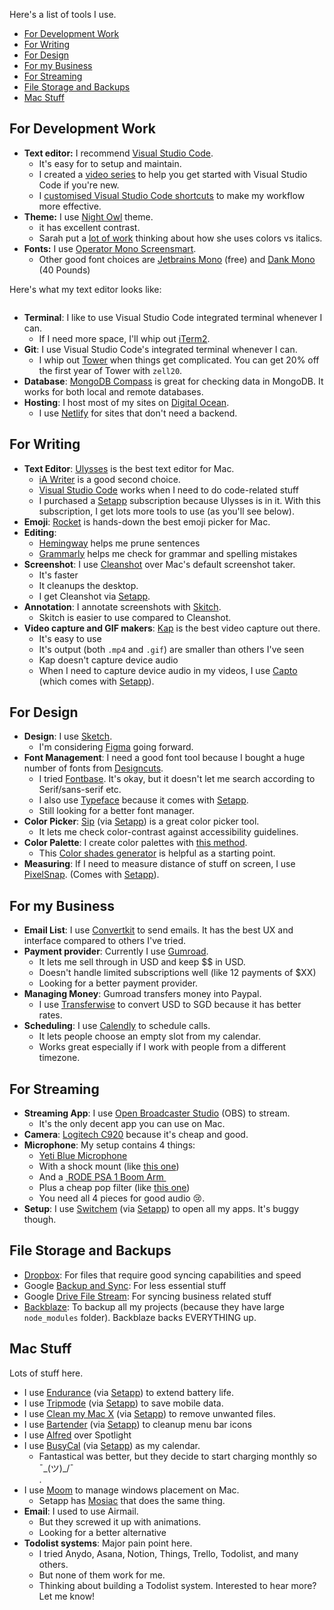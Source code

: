 
Here's a list of tools I use.

- [For Development Work](#for-development-work)
- [For Writing](#for-writing)
- [For Design](#for-design)
- [For my Business](#for-my-business)
- [For Streaming](#for-streaming)
- [File Storage and Backups](#file-storage-and-backups)
- [Mac Stuff](#mac-stuff)

## For Development Work

- **Text editor:** I recommend [Visual Studio Code][1].
	- It's easy for to setup and maintain.
	- I created a [video series][2] to help you get started with Visual Studio Code if you're new.
	- I [customised Visual Studio Code shortcuts][3] to make my workflow more effective.
- **Theme:** I use [Night Owl][4] theme.
	- it has excellent contrast.
	- Sarah put a [lot of work][5] thinking about how she uses colors vs italics.
- **Fonts:** I use [Operator Mono Screensmart][6].
	- Other good font choices are [Jetbrains Mono][7] (free) and [Dank Mono][8] (40 Pounds)

Here's what my text editor looks like:

<figure role="figure">
  <img src="/images/tools/text-editor.png" alt="">
</figure>

- **Terminal**: I like to use Visual Studio Code integrated terminal whenever I can.
	- If I need more space, I'll whip out [iTerm2][9].
- **Git**: I use Visual Studio Code's integrated terminal whenever I can.
	- I whip out [Tower][10] when things get complicated. You can get 20% off the first year of Tower with `zell20`.
- **Database**: [MongoDB Compass][11] is great for checking data in MongoDB. It works for both local and remote databases.
- **Hosting**: I host most of my sites on [Digital Ocean][12].
	- I use [Netlify][13] for sites that don't need a backend.

## For Writing

- **Text Editor**: [Ulysses][14] is the best text editor for Mac.
	- [iA Writer][15] is a good second choice.
	- [Visual Studio Code][16] works when I need to do code-related stuff
	- I purchased a [Setapp][17] subscription because Ulysses is in it. With this subscription, I get lots more tools to use (as you'll see below).
- **Emoji**: [Rocket][18] is hands-down the best emoji picker for Mac.
- **Editing**:
	- [Hemingway][19] helps me prune sentences
	- [Grammarly][20] helps me check for grammar and spelling mistakes
- **Screenshot**: I use [Cleanshot]() over Mac's default screenshot taker.
	- It's faster
	- It cleanups the desktop.
	- I get Cleanshot via [Setapp][22].
- **Annotation**: I annotate screenshots with [Skitch]().
	- Skitch is easier to use compared to Cleanshot.
- **Video capture and GIF makers**: [Kap]() is the best video capture out there.
	- It's easy to use
	- It's output (both `.mp4` and `.gif`) are smaller than others I've seen
	- Kap doesn't capture device audio
	- When I need to capture device audio in my videos, I use [Capto]() (which comes with [Setapp][26]).

## For Design

- **Design**: I use [Sketch][27].
	- I'm considering [Figma][28] going forward.
- **Font Management**: I need a good font tool because I bought a huge number of fonts from [Designcuts][29].
	- I tried [Fontbase][30]. It's okay, but it doesn't let me search according to Serif/sans-serif etc.
	- I also use [Typeface][31] because it comes with [Setapp][32].
	- Still looking for a better font manager.
- **Color Picker**: [Sip][33] (via [Setapp][34]) is a great color picker tool.
	- It lets me check color-contrast against accessibility guidelines.
- **Color Palette**: I create color palettes with [this method][35].
	- This [Color shades generator][36] is helpful as a starting point.
- **Measuring**: If I need to measure distance of stuff on screen, I use [PixelSnap][37]. (Comes with [Setapp][38]).

## For my Business

- **Email List**: I use [Convertkit][39] to send emails. It has the best UX and interface compared to others I've tried.
- **Payment provider**: Currently I use [Gumroad][40].
	- It lets me sell through in USD and keep $$ in USD.
	- Doesn't handle limited subscriptions well (like 12 payments of $XX)
	- Looking for a better payment provider.
- **Managing Money**: Gumroad transfers money into Paypal.
	- I use [Transferwise][41] to convert USD to SGD because it has better rates.
- **Scheduling**: I use [Calendly][42] to schedule calls.
	- It lets people choose an empty slot from my calendar.
	- Works great especially if I work with people from a different timezone.

## For Streaming

- **Streaming App**: I use [Open Broadcaster Studio]() (OBS) to stream.
	- It's the only decent app you can use on Mac.
- **Camera**: [Logitech C920][44] because it's cheap and good.
- **Microphone**: My setup contains 4 things:
	- [Yeti Blue Microphone][45]
	- With a shock mount (like [this one][46])
	- And a [ RODE PSA 1 Boom Arm ][47]
	- Plus a cheap pop filter (like [this one][48])
	- You need all 4 pieces for good audio 😢.
- **Setup**: I use [Switchem][49] (via [Setapp][50]) to open all my apps. It's buggy though.

## File Storage and Backups

- [Dropbox][51]: For files that require good syncing capabilities and speed
- Google [Backup and Sync][52]: For less essential stuff
- Google [Drive File Stream][53]: For syncing business related stuff
- [Backblaze][54]: To backup all my projects (because they have large `node_modules` folder). Backblaze backs EVERYTHING up.

## Mac Stuff

Lots of stuff here.

- I use [Endurance][55] (via [Setapp][56]) to extend battery life.
- I use [Tripmode][57] (via [Setapp][58]) to save mobile data.
- I use [Clean my Mac X][59] (via [Setapp][60]) to remove unwanted files.
- I use [Bartender][61] (via [Setapp][62]) to cleanup menu bar icons
- I use [Alfred][63] over Spotlight
- I use [BusyCal][64] (via [Setapp][65]) as my calendar.
	- Fantastical was better, but they decide to start charging monthly so <div class="kaomoji">¯\_(ツ)_/¯</div>.
- I use [Moom][66] to manage windows placement on Mac.
	- Setapp has [Mosiac][67] that does the same thing.
- **Email**: I used to use Airmail.
	- But they screwed it up with animations.
	- Looking for a better alternative
- **Todolist systems**: Major pain point here.
	- I tried Anydo, Asana, Notion, Things, Trello, Todolist, and many others.
	- But none of them work for me.
	- Thinking about building a Todolist system. Interested to hear more? Let me know!

[1]:	https://code.visualstudio.com
[2]:	https://www.youtube.com/playlist?list=PLht38HefjmzGWN0CUHGqjliTSuhXFTDG5
[3]:	/blog/mac-and-windows-vscode-keybindings
[4]:	https://marketplace.visualstudio.com/items?itemName=sdras.night-owl
[5]:	https://github.com/sdras/night-owl-vscode-theme/issues/202#issuecomment-587393036
[6]:	https://www.typography.com/fonts/operator/styles/operatormonoscreensmart
[7]:	https://www.jetbrains.com/lp/mono/
[8]:	https://dank.sh
[9]:	https://iterm2.com
[10]:	https://www.git-tower.com
[11]:	https://www.mongodb.com/products/compass
[12]:	https://m.do.co/c/64daa7a7a455
[13]:	https://www.netlify.com
[14]:	https://ulysses.app
[15]:	https://ia.net/writer
[16]:	https://code.visualstudio.com
[17]:	https://go.setapp.com/invite/zell1
[18]:	https://matthewpalmer.net/rocket/
[19]:	http://www.hemingwayapp.com
[20]:	https://www.grammarly.com
[22]:	https://go.setapp.com/invite/zell1
[26]:	https://go.setapp.com/invite/zell1
[27]:	https://www.sketch.com
[28]:	https://www.figma.com
[29]:	https://www.designcuts.com/?ref=zellliew
[30]:	https://fontba.se
[31]:	https://www.google.com/search?client=safari&rls=en&q=typeface+app&ie=UTF-8&oe=UTF-8
[32]:	https://go.setapp.com/invite/zell1
[33]:	https://sipapp.io
[34]:	https://go.setapp.com/invite/zell1
[35]:	https://refactoringui.com/previews/building-your-color-palette/
[36]:	https://superdevresources.com/tools/color-shades#deac38
[37]:	https://getpixelsnap.com
[38]:	https://go.setapp.com/invite/zell1
[39]:	http://mbsy.co/clb2r
[40]:	https://gumroad.com
[41]:	https://transferwise.com/invite/u/weel16
[42]:	https://calendly.com
[44]:	https://amzn.to/2TblTzg
[45]:	https://amzn.to/2PBeA1K
[46]:	https://amzn.to/39g6kvE
[47]:	https://amzn.to/38jLF8Z
[48]:	https://amzn.to/2wiuFCv
[49]:	https://setapp.com/apps/switchem
[50]:	https://go.setapp.com/invite/zell1
[51]:	https://db.tt/VsPxOidO
[52]:	https://www.google.com/drive/download/
[53]:	https://www.google.com/drive/download/
[54]:	https://secure.backblaze.com/r/00d523
[55]:	https://setapp.com/apps/enduranc
[56]:	https://go.setapp.com/invite/zell1
[57]:	https://setapp.com/apps/tripmode
[58]:	https://go.setapp.com/invite/zell1
[59]:	https://setapp.com/apps/cleanmymac
[60]:	https://go.setapp.com/invite/zell1
[61]:	https://setapp.com/apps/bartender
[62]:	https://go.setapp.com/invite/zell1
[63]:	https://www.alfredapp.com
[64]:	https://setapp.com/apps/busycal
[65]:	https://go.setapp.com/invite/zell1
[66]:	https://manytricks.com/moom/
[67]:	https://www.google.com/search?client=safari&rls=en&q=mosiac+setapp&ie=UTF-8&oe=UTF-8
